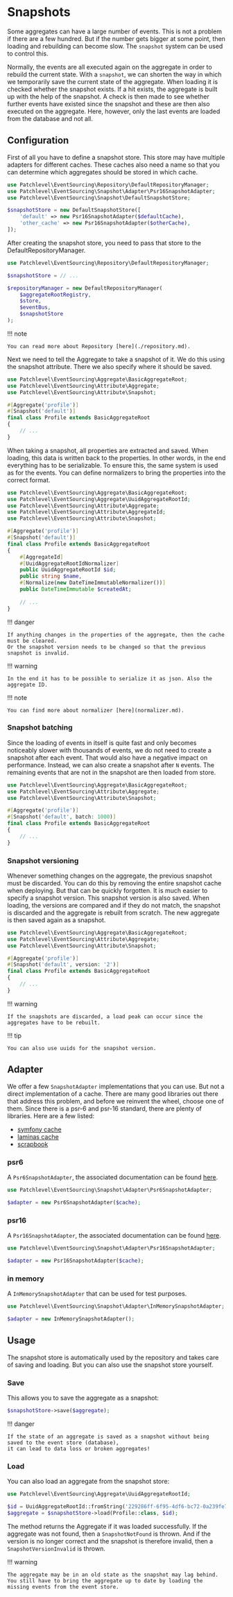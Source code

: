 # Snapshots

Some aggregates can have a large number of events. 
This is not a problem if there are a few hundred. 
But if the number gets bigger at some point, then loading and rebuilding can become slow. 
The `snapshot` system can be used to control this.

Normally, the events are all executed again on the aggregate in order to rebuild the current state. 
With a `snapshot`, we can shorten the way in which we temporarily save the current state of the aggregate.
When loading it is checked whether the snapshot exists. 
If a hit exists, the aggregate is built up with the help of the snapshot. 
A check is then made to see whether further events have existed since the snapshot 
and these are then also executed on the aggregate. 
Here, however, only the last events are loaded from the database and not all.

## Configuration

First of all you have to define a snapshot store. This store may have multiple adapters for different caches. 
These caches also need a name so that you can determine which aggregates should be stored in which cache.

```php
use Patchlevel\EventSourcing\Repository\DefaultRepositoryManager;
use Patchlevel\EventSourcing\Snapshot\Adapter\Psr16SnapshotAdapter;
use Patchlevel\EventSourcing\Snapshot\DefaultSnapshotStore;

$snapshotStore = new DefaultSnapshotStore([
    'default' => new Psr16SnapshotAdapter($defaultCache),
    'other_cache' => new Psr16SnapshotAdapter($otherCache),
]);
```

After creating the snapshot store, you need to pass that store to the DefaultRepositoryManager.

```php
use Patchlevel\EventSourcing\Repository\DefaultRepositoryManager;

$snapshotStore = // ...

$repositoryManager = new DefaultRepositoryManager(
    $aggregateRootRegistry,
    $store,
    $eventBus,
    $snapshotStore
);
```

!!! note

    You can read more about Repository [here](./repository.md).

Next we need to tell the Aggregate to take a snapshot of it. We do this using the snapshot attribute. 
There we also specify where it should be saved.

```php
use Patchlevel\EventSourcing\Aggregate\BasicAggregateRoot;
use Patchlevel\EventSourcing\Attribute\Aggregate;
use Patchlevel\EventSourcing\Attribute\Snapshot;

#[Aggregate('profile')]
#[Snapshot('default')]
final class Profile extends BasicAggregateRoot
{
    // ...
}
```

When taking a snapshot, all properties are extracted and saved. 
When loading, this data is written back to the properties. 
In other words, in the end everything has to be serializable. 
To ensure this, the same system is used as for the events. 
You can define normalizers to bring the properties into the correct format.

```php
use Patchlevel\EventSourcing\Aggregate\BasicAggregateRoot;
use Patchlevel\EventSourcing\Aggregate\UuidAggregateRootId;
use Patchlevel\EventSourcing\Attribute\Aggregate;
use Patchlevel\EventSourcing\Attribute\AggregateId;
use Patchlevel\EventSourcing\Attribute\Snapshot;

#[Aggregate('profile')]
#[Snapshot('default')]
final class Profile extends BasicAggregateRoot
{
    #[AggregateId]
    #[UuidAggregateRootIdNormalizer]
    public UuidAggregateRootId $id;
    public string $name,
    #[Normalize(new DateTimeImmutableNormalizer())]
    public DateTimeImmutable $createdAt;
    
    // ...
}
```

!!! danger

    If anything changes in the properties of the aggregate, then the cache must be cleared.
    Or the snapshot version needs to be changed so that the previous snapshot is invalid.

!!! warning

    In the end it has to be possible to serialize it as json. Also the aggregate ID.

!!! note

    You can find more about normalizer [here](normalizer.md).

### Snapshot batching

Since the loading of events in itself is quite fast and only becomes noticeably slower with thousands of events, 
we do not need to create a snapshot after each event. That would also have a negative impact on performance. 
Instead, we can also create a snapshot after `N` events. 
The remaining events that are not in the snapshot are then loaded from store.

```php
use Patchlevel\EventSourcing\Aggregate\BasicAggregateRoot;
use Patchlevel\EventSourcing\Attribute\Aggregate;
use Patchlevel\EventSourcing\Attribute\Snapshot;

#[Aggregate('profile')]
#[Snapshot('default', batch: 1000)]
final class Profile extends BasicAggregateRoot
{
    // ...
}
```

### Snapshot versioning

Whenever something changes on the aggregate, the previous snapshot must be discarded. 
You can do this by removing the entire snapshot cache when deploying. 
But that can be quickly forgotten. It is much easier to specify a snapshot version. 
This snapshot version is also saved. When loading, the versions are compared and if they do not match, 
the snapshot is discarded and the aggregate is rebuilt from scratch. 
The new aggregate is then saved again as a snapshot.

```php
use Patchlevel\EventSourcing\Aggregate\BasicAggregateRoot;
use Patchlevel\EventSourcing\Attribute\Aggregate;
use Patchlevel\EventSourcing\Attribute\Snapshot;

#[Aggregate('profile')]
#[Snapshot('default', version: '2')]
final class Profile extends BasicAggregateRoot
{
    // ...
}
```

!!! warning

    If the snapshots are discarded, a load peak can occur since the aggregates have to be rebuilt.

!!! tip

    You can also use uuids for the snapshot version.

## Adapter

We offer a few `SnapshotAdapter` implementations that you can use.
But not a direct implementation of a cache. 
There are many good libraries out there that address this problem, 
and before we reinvent the wheel, choose one of them. 
Since there is a psr-6 and psr-16 standard, there are plenty of libraries. 
Here are a few listed:

* [symfony cache](https://symfony.com/doc/current/components/cache.html)
* [laminas cache](https://docs.laminas.dev/laminas-cache/)
* [scrapbook](https://www.scrapbook.cash/)

### psr6

A `Psr6SnapshotAdapter`, the associated documentation can be found [here](https://www.php-fig.org/psr/psr-6/).

```php
use Patchlevel\EventSourcing\Snapshot\Adapter\Psr6SnapshotAdapter;

$adapter = new Psr6SnapshotAdapter($cache);
```

### psr16

A `Psr16SnapshotAdapter`, the associated documentation can be found [here](https://www.php-fig.org/psr/psr-16/).

```php
use Patchlevel\EventSourcing\Snapshot\Adapter\Psr16SnapshotAdapter;

$adapter = new Psr16SnapshotAdapter($cache);
```

### in memory

A `InMemorySnapshotAdapter` that can be used for test purposes.

```php
use Patchlevel\EventSourcing\Snapshot\Adapter\InMemorySnapshotAdapter;

$adapter = new InMemorySnapshotAdapter();
```

## Usage

The snapshot store is automatically used by the repository and takes care of saving and loading. 
But you can also use the snapshot store yourself.

### Save

This allows you to save the aggregate as a snapshot:

```php
$snapshotStore->save($aggregate);
```

!!! danger

    If the state of an aggregate is saved as a snapshot without being saved to the event store (database), 
    it can lead to data loss or broken aggregates!

### Load

You can also load an aggregate from the snapshot store:

```php
use Patchlevel\EventSourcing\Aggregate\UuidAggregateRootId;

$id = UuidAggregateRootId::fromString('229286ff-6f95-4df6-bc72-0a239fe7b284');
$aggregate = $snapshotStore->load(Profile::class, $id);
```

The method returns the Aggregate if it was loaded successfully. 
If the aggregate was not found, then a `SnapshotNotFound` is thrown. 
And if the version is no longer correct and the snapshot is therefore invalid, then a `SnapshotVersionInvalid` is thrown.

!!! warning

    The aggregate may be in an old state as the snapshot may lag behind. 
    You still have to bring the aggregate up to date by loading the missing events from the event store.